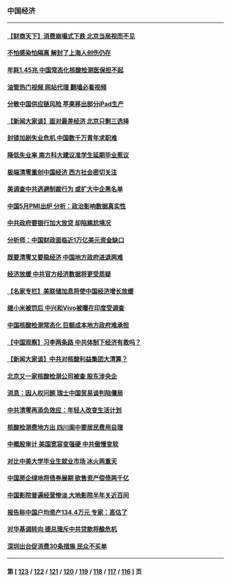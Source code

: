 ### 中国经济
---
#### [【财商天下】消费崩塌式下跌 北京当局视而不见](../../pages/ncid283/n13750403.md?06020845) 
#### [不怕感染怕隔离 解封了上海人创伤仍在](../../pages/ncid283/n13750182.md?06020845) 
#### [年耗1.45兆 中国常态化核酸检测医保担不起](../../pages/ncid283/n13750242.md?06020845) 
#### [油管热门视频 网站代理 翻墙必看视频](http://209.222.30.114:81/youtube.html?06020845)
#### [分散中国供应链风险 苹果移出部分iPad生产](../../pages/ncid283/n13750185.md?06020845) 
#### [【新闻大家谈】面对最差经济 北京只剩三选择](../../pages/ncid283/n13750218.md?06020845) 
#### [封锁加剧失业危机 中国数千万青年求职难](../../pages/ncid283/n13750007.md?06020845) 
#### [降低失业率 南方科大建议准学生延期毕业惹议](../../pages/ncid283/n13749716.md?06020845) 
#### [极端清零重创中国经济 西方社会密切关注](../../pages/ncid283/n13749627.md?06020845) 
#### [美调查中共逃避制裁行为 或扩大中企黑名单](../../pages/ncid283/n13749587.md?06020845) 
#### [中国5月PMI出炉 分析：政治影响数据真实性](../../pages/ncid283/n13749371.md?06020845) 
#### [中共政府要银行加大放贷 却陷尴尬境况](../../pages/ncid283/n13749486.md?06020845) 
#### [分析师：中国财政面临近1万亿美元资金缺口](../../pages/ncid283/n13749225.md?06020845) 
#### [既要清零又要稳经济 中国地方政府进退两难](../../pages/ncid283/n13749183.md?06020845) 
#### [经济放缓 中共官方经济数据将更受质疑](../../pages/ncid283/n13748931.md?06020845) 
#### [【名家专栏】美联储加息将使中国经济增长放缓](../../pages/ncid283/n13748603.md?06020845) 
#### [继小米被罚后 中兴和Vivo被曝在印度受调查](../../pages/ncid283/n13748792.md?06020845) 
#### [中国核酸检测常态化 巨额成本地方政府难承担](../../pages/ncid283/n13748745.md?06020845) 
#### [【中国观察】习李两条路 中共体制下经济有救吗？](../../pages/ncid283/n13748574.md?06020845) 
#### [【新闻大家谈】中共对核酸利益集团大清算？](../../pages/ncid283/n13748668.md?06020845) 
#### [北京又一家核酸检测公司被查 股东涉央企](../../pages/ncid283/n13748205.md?06020845) 
#### [消息：因人权问题 瑞士中国贸易谈判陷僵局](../../pages/ncid283/n13748201.md?06020845) 
#### [中共清零再添负效应：年轻人改变生活计划](../../pages/ncid283/n13748102.md?06020845) 
#### [核酸检测费地方出 四川阆中要居民费用自理](../../pages/ncid283/n13747265.md?06020845) 
#### [中概股审计 美国宽容变强硬 中共傲慢变软](../../pages/ncid283/n13747819.md?06020845) 
#### [对比中美大学毕业生就业市场 冰火两重天](../../pages/ncid283/n13747528.md?06020845) 
#### [中国房企绿地将债券展期 欲售资产偿债两千亿](../../pages/ncid283/n13747588.md?06020845) 
#### [中国影院普遍经营惨淡 大地影院半年关近百间](../../pages/ncid283/n13747568.md?06020845) 
#### [报告称中国户均资产134.4万元 专家：高估了](../../pages/ncid283/n13747372.md?06020845) 
#### [对华基调转向 德总理斥中共贷款将酿危机](../../pages/ncid283/n13747475.md?06020845) 
#### [深圳出台促消费30条措施 民众不买单](../../pages/ncid283/n13747351.md?06020845) 

---
#### 第 [ [123](./123.md?06020845) / [122](./122.md?06020845) / [121](./121.md?06020845) / [120](./120.md?06020845) / [119](./119.md?06020845) / [118](./118.md?06020845) / [117](./117.md?06020845) / [116](./116.md?06020845) ] 页
